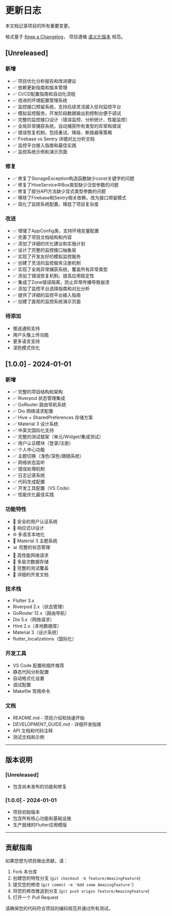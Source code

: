 # 更新日志

本文档记录项目的所有重要变更。

格式基于 [Keep a Changelog](https://keepachangelog.com/zh-CN/1.0.0/)，
项目遵循 [语义化版本](https://semver.org/lang/zh-CN/) 规范。

## [Unreleased]

### 新增

- ✅ 项目优化分析报告和改进建议
- ✅ 依赖更新指南和版本管理
- ✅ CI/CD配置指南和自动化流程
- ✅ 改进的环境配置管理系统
- ✅ 监控接口预留系统，支持后续灵活接入任何监控平台
- ✅ 模拟监控服务，开发阶段数据输出到控制台便于调试
- ✅ 完整的监控接口设计（错误监控、分析统计、性能监控）
- ✅ 全局异常捕获系统，自动捕获所有类型的异常和错误
- ✅ 错误恢复机制，包括重试、降级、断路器等策略
- ✅ Firebase vs Sentry 详细对比分析文档
- ✅ 监控平台接入指南和最佳实践
- ✅ 监控系统示例和演示页面

### 修复

- ✅ 修复了StorageException构造函数缺少const关键字的问题
- ✅ 修复了HiveService中Box类型缺少泛型参数的问题
- ✅ 修复了部分API方法缺少显式类型参数的问题
- ✅ 移除了Firebase和Sentry相关依赖，改为接口预留模式
- ✅ 简化了监控系统配置，降低了项目复杂度

### 改进

- ✅ 增强了AppConfig类，支持环境变量配置
- ✅ 完善了项目文档结构和内容
- ✅ 添加了详细的优化建议和实施计划
- ✅ 设计了完整的监控接口抽象层
- ✅ 实现了开发友好的模拟监控服务
- ✅ 创建了灵活的监控服务注册机制
- ✅ 实现了全局异常捕获系统，覆盖所有异常类型
- ✅ 添加了错误恢复机制，提高应用稳定性
- ✅ 集成了Zone错误隔离，防止异常传播导致崩溃
- ✅ 添加了监控平台选择指南和对比分析
- ✅ 提供了详细的监控平台接入指南
- ✅ 创建了直观的监控系统演示页面

### 待添加

- 推送通知支持
- 用户头像上传功能
- 更多语言支持
- 深色模式优化

## [1.0.0] - 2024-01-01

### 新增

- ✅ 完整的项目结构和架构
- ✅ Riverpod 状态管理集成
- ✅ GoRouter 路由导航系统
- ✅ Dio 网络请求配置
- ✅ Hive + SharedPreferences 存储方案
- ✅ Material 3 设计系统
- ✅ 中英文国际化支持
- ✅ 完整的测试框架（单元/Widget/集成测试）
- ✅ 用户认证模块（登录/注册）
- ✅ 个人中心功能
- ✅ 主题切换（浅色/深色/跟随系统）
- ✅ 网络状态监听
- ✅ 错误处理机制
- ✅ 日志记录系统
- ✅ 代码生成配置
- ✅ 开发工具配置（VS Code）
- ✅ 性能优化最佳实践

### 功能特性

- 🔐 安全的用户认证系统
- 📱 响应式UI设计
- 🌐 多语言本地化
- 🎨 Material 3 主题系统
- 📊 完整的状态管理
- 🚀 高性能网络请求
- 💾 多层次数据存储
- 🧪 完整的测试覆盖
- 📝 详细的开发文档

### 技术栈

- Flutter 3.x
- Riverpod 2.x（状态管理）
- GoRouter 12.x（路由导航）
- Dio 5.x（网络请求）
- Hive 2.x（本地数据库）
- Material 3（设计系统）
- flutter_localizations（国际化）

### 开发工具

- VS Code 配置和插件推荐
- 静态代码分析配置
- 自动格式化设置
- 调试配置
- Makefile 常用命令

### 文档

- README.md - 项目介绍和快速开始
- DEVELOPMENT_GUIDE.md - 详细开发指南
- API 文档和代码注释
- 测试文档和示例

---

## 版本说明

### [Unreleased]

- 包含尚未发布的功能和修复

### [1.0.0] - 2024-01-01

- 项目初始版本
- 包含所有核心功能和基础设施
- 生产就绪的Flutter应用模版

---

## 贡献指南

如果您想为项目做出贡献，请：

1. Fork 本仓库
2. 创建您的特性分支 (`git checkout -b feature/AmazingFeature`)
3. 提交您的修改 (`git commit -m 'Add some AmazingFeature'`)
4. 将您的修改推送到分支 (`git push origin feature/AmazingFeature`)
5. 打开一个 Pull Request

请确保您的代码符合项目的编码规范并通过所有测试。
